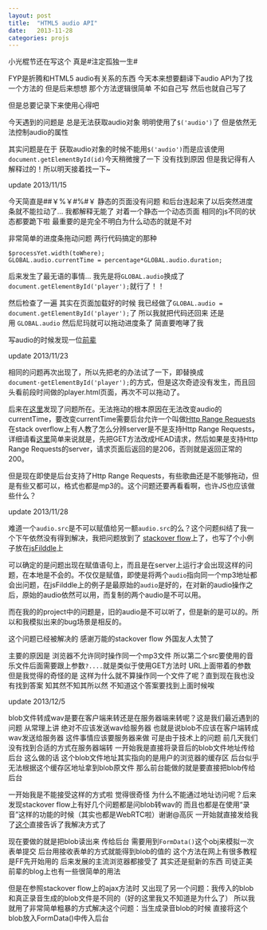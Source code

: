 ```yaml
---
layout: post
title:  "HTML5 audio API"
date:   2013-11-28 
categories: projs
---
```




小光棍节还在写这个 真是#注定孤独一生#

FYP是折腾和HTML5 audio有关系的东西 今天本来想要翻译下audio API为了找一个方法的 但是后来想想 那个方法逻辑很简单 不如自己写 然后也就自己写了

但是总要记录下来使用心得吧

今天遇到的问题是 总是无法获取audio对象 明明使用了`$('audio')`了 但是依然无法控制audio的属性

其实问题是在于 获取audio对象的时候不能用`$('audio')`而是应该使用`document.getElementById(id)`今天稍微搜了一下 没有找到原因 但是我记得有人解释过的！所以明天接着找一下~

update 2013/11/15



今天简直是##￥%￥#%#￥ 静态的页面没有问题 和后台连起来了以后突然进度条就不能拉动了… 我都解释无能了 对着一个静态一个动态页面 相同的js不同的状态都要跪下啦 最重要的是完全不明白为什么动态的就是不对

非常简单的进度条拖动问题 两行代码搞定的那种

``` 
$processYet.width(toWhere);
GLOBAL.audio.currentTime = percentage*GLOBAL.audio.duration;
```



后来发生了最无语的事情… 我先是将`GLOBAL.audio`换成了`document.getElementById('player');`就行了！！

然后检查了一遍 其实在页面加载好的时候 我已经做了`GLOBAL.audio = document.getElementById('player');`了 所以我就把代码还回来 还是用 `GLOBAL.audio` 然后尼玛就可以拖动进度条了 简直要咆哮了我

写audio的时候发现一位[前辈](http://www.feelcss.com/)

update 2013/11/23



相同的问题再次出现了，所以先把老的办法试了一下，即替换成`document·getElementById('player');`的方式，但是这次奇迹没有发生，而且回头看前段时间做的player.html页面，再次不可以拖动了。

后来在[这里](http://webcache.googleusercontent.com/search?q=cache:YTjbk6P8kcsJ:pervasivecode.blogspot.com/2012/09/currenttime-not-working-with-html5.html+&cd=7&hl=zh-CN&ct=clnk&gl=cn)发现了问题所在。无法拖动的根本原因在无法改变audio的currentTime，要改变currentTime需要后台允许一个叫做[Http Range Requests](http://www.web-polygraph.org/docs/userman/ranges.html)在stack overflow上有人教了怎么分辨server是不是支持Http Range Requests，详细请看[这里](http://stackoverflow.com/questions/720419/how-can-i-find-out-whether-a-server-supports-the-range-header)简单来说就是，先把GET方法改成HEAD请求，然后如果是支持Http Range Requests的server，请求页面后返回的是206，否则就是返回正常的200。

但是现在即使是后台支持了Http Range Requests，有些歌曲还是不能够拖动，但是有些又都可以，格式也都是mp3的。这个问题还要再看看啊，也许JS也应该做些什么？

update 2013/11/28



难道一个`audio.src`是不可以赋值给另一额`audio.src`的么？这个问题纠结了我一个下午依然没有得到解决，我把问题放到了 [stackover flow](http://stackoverflow.com/questions/20244540/cannot-trigger-durationchange-of-html5-audio)上了，也写了个小例子放在[jsFilddle](http://jsfiddle.net/DTAve/9/)上

可以确定的是问题出现在赋值语句上，而且是在server上运行才会出现这样的问题，在本地是不会的。不仅仅是赋值，即使是将两个`audio`指向同一个mp3地址都会出问题，在jsFilddle上的例子是最原始的`audio`是好的，在对新的audio操作之后，原始的audio依然可以用，而复制的两个audio是不可以用。

而在我的的project中的问题是，旧的audio是不可以听了，但是新的是可以的。所以和我模拟出来的bug场景是相反的。

这个问题已经被解决的 感谢万能的stackover flow 外国友人太赞了

主要的原因是 浏览器不允许同时操作同一个mp3文件 所以第二个src要使用的音乐文件后面需要跟上参数`?....`就是类似于使用GET方法时 URL上面带着的参数 但是我觉得的奇怪的是 这样为什么就不算操作同一个文件了呢？直到现在我也没有找到答案 知其然不知其所以然 不知道这个答案要找到上面时候唉

update 2013/12/5



blob文件转成wav是要在客户端来转还是在服务器端来转呢？这是我们最近遇到的问题 从常理上讲 绝对不应该发送wav给服务器 也就是说blob不应该在客户端转成wav发送给服务器 这件事情应该要服务器来做 可是由于技术上的问题 前几天我们没有找到合适的方式在服务器端转 一开始我是直接将录音后的blob文件地址传给后台 这么做的话 这个blob文件地址其实指向的是用户的浏览器的缓存区 后台似乎无法根据这个缓存区地址拿到blob原文件 那么前台能做的就是要直接把blob传给后台

一开始我是不能接受这样的方式啦 觉得很奇怪 为什么不能通过地址访问呢？后来发现stackover flow上有好几个问题都是问blob转wav的 而且也都是在使用“录音”这样的功能的时候（其实也都是WebRTC啦）谢谢@高灰 一开始就直接发给我了[这个](undefined)直接告诉了我解决方式了

现在要做的就是把blob读出来 传给后台 需要用到`FormData()`这个obj来模拟一次表单提交 后台用接收表单的方式就能得到blob的值的 这个方法在网上有很多教程 是FF先开始用的 后来发展的主流浏览器都接受了 其实还是挺新的东西 司徒正美前辈的blog上也有一些很简单的用法

但是在参照stackover flow上的ajax方法时 又出现了另一个问题：我传入的blob和真正录音生成的blob文件是不同的（好的这里我又不知道是为什么了） 所以我就用了非常简单粗暴的方式解决这个问题：当生成录音blob的时候 直接将这个blob放入FormData()中传入后台

